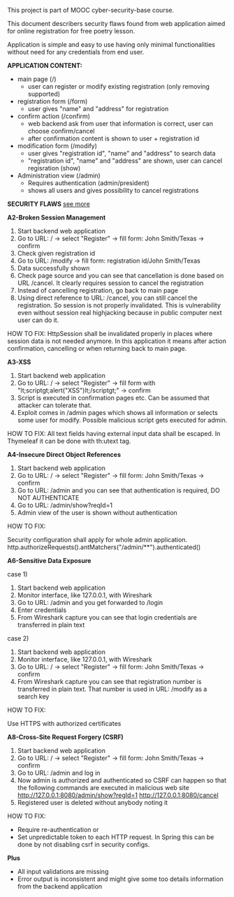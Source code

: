 This project is part of MOOC cyber-security-base course.

This document describers security flaws found from web application aimed for
online registration for free poetry lesson.

Application is simple and easy to use having only minimal functionalities without
need for any credentials from end user.

**APPLICATION CONTENT:**

  * main page (/)
    * user can register or modify existing registration (only removing supported)
  * registration form (/form)
    * user gives "name" and "address" for registration
  * confirm action (/confirm)
    * web backend ask from user that information is correct, user can choose confirm/cancel
    * after confirmation content is shown to user + registration id
  * modification form (/modify)
    * user gives "registration id", "name" and "address" to search data
    * "registration id", "name" and "address" are shown, user can cancel regisration (show)
  * Administration view (/admin)
    * Requires authentication (admin/president)
    * shows all users and gives possibility to cancel registrations

**SECURITY FLAWS** [see more](https://www.owasp.org/index.php/Top_10_2013-Top_10)							  

**A2-Broken Session Management**

1. Start backend web application
2. Go to URL: / -> select "Register" -> fill form: John Smith/Texas -> confirm
3. Check given registration id
4. Go to URL: /modify -> fill form: registration id/John Smith/Texas
5. Data successfully shown
6. Check page source and you can see that cancellation is done based on URL 
   /cancel. It clearly requires session to cancel the registration
7. Instead of cancelling registration, go back to main page
8. Using direct reference to URL: /cancel, you can still cancel the registration.
   So session is not properly invalidated. This is vulnerability even without
   session real highjacking because in public computer next user can do it.   
   
HOW TO FIX:
HttpSession shall be invalidated properly in places where session data is not needed
anymore. In this application it means after action confirmation, cancelling or when 
returning back to main page.

**A3-XSS**

1. Start backend web application
2. Go to URL: / -> select "Register" -> fill form with "lt;scriptgt;alert("XSS")lt;/scriptgt;" -> confirm
3. Script is executed in confirmation pages etc. Can be assumed that attacker can tolerate that.
4. Exploit comes in /admin pages which shows all information or selects some user for modify. 
   Possible malicious script gets executed for admin.

HOW TO FIX:
All text fields having external input data shall be escaped. In Thymeleaf it can be done
with th:utext tag.

**A4-Insecure Direct Object References**

1. Start backend web application
2. Go to URL: / -> select "Register" -> fill form: John Smith/Texas -> confirm
3. Go to URL: /admin and you can see that authentication is required, DO NOT AUTHENTICATE
4. Go to URL: /admin/show?reqId=1
5. Admin view of the user is shown without authentication

HOW TO FIX:

Security configuration shall apply for whole admin application. 
http.authorizeRequests().antMatchers("/admin/**").authenticated()

**A6-Sensitive Data Exposure**

case 1)
1. Start backend web application
2. Monitor interface, like 127.0.0.1, with Wireshark
3. Go to URL: /admin and you get forwarded to /login
4. Enter credentials
5. From Wireshark capture you can see that login credentials are transferred in plain text

case 2)
1. Start backend web application
2. Monitor interface, like 127.0.0.1, with Wireshark
3. Go to URL: / -> select "Register" -> fill form: John Smith/Texas -> confirm
4. From Wireshark capture you can see that registration number is transferred in plain text.
   That number is used in URL: /modify as a search key

HOW TO FIX:

Use HTTPS with authorized certificates

**A8-Cross-Site Request Forgery (CSRF)**

1. Start backend web application
2. Go to URL: / -> select "Register" -> fill form: John Smith/Texas -> confirm
3. Go to URL: /admin and log in
4. Now admin is authorized and authenticated so CSRF can happen so that
   the following commands are executed in malicious web site
   http://127.0.0.1:8080/admin/show?regId=1
   http://127.0.0.1:8080/cancel
5. Registered user is deleted without anybody noting it

HOW TO FIX:

  * Require re-authentication or
  * Set unpredictable token to each HTTP request. In Spring this can be done by not disabling csrf in security configs.


**Plus**

  * All input validations are missing
  * Error output is inconsistent and might give some too details information from the backend application





